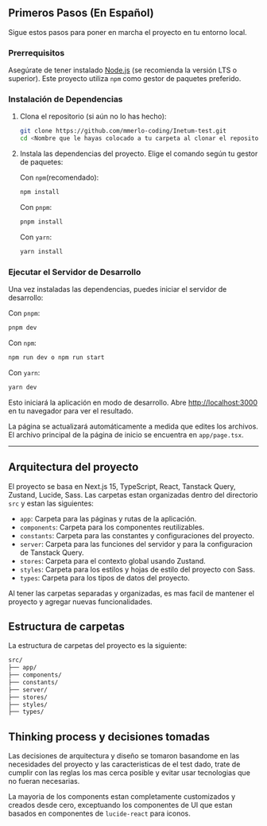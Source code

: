 ## Primeros Pasos (En Español)

Sigue estos pasos para poner en marcha el proyecto en tu entorno local.

### Prerrequisitos

Asegúrate de tener instalado [Node.js](https://nodejs.org/) (se recomienda la versión LTS o superior).
Este proyecto utiliza `npm` como gestor de paquetes preferido.

### Instalación de Dependencias

1.  Clona el repositorio (si aún no lo has hecho):

    ```bash
    git clone https://github.com/mmerlo-coding/Inetum-test.git
    cd <Nombre que le hayas colocado a tu carpeta al clonar el repositorio>
    ```

2.  Instala las dependencias del proyecto. Elige el comando según tu gestor de paquetes:

    Con `npm`(recomendado):

    ```bash
    npm install
    ```

    Con `pnpm`:

    ```bash
    pnpm install
    ```

    Con `yarn`:

    ```bash
    yarn install
    ```

### Ejecutar el Servidor de Desarrollo

Una vez instaladas las dependencias, puedes iniciar el servidor de desarrollo:

Con `pnpm`:

```bash
pnpm dev
```

Con `npm`:

```bash
npm run dev o npm run start
```

Con `yarn`:

```bash
yarn dev
```

Esto iniciará la aplicación en modo de desarrollo. Abre [http://localhost:3000](http://localhost:3000) en tu navegador para ver el resultado.

La página se actualizará automáticamente a medida que edites los archivos. El archivo principal de la página de inicio se encuentra en `app/page.tsx`.

---

## Arquitectura del proyecto

El proyecto se basa en Next.js 15, TypeScript, React, Tanstack Query, Zustand, Lucide, Sass. Las carpetas estan organizadas dentro del directorio `src` y estan las siguientes:

- `app`: Carpeta para las páginas y rutas de la aplicación.
- `components`: Carpeta para los componentes reutilizables.
- `constants`: Carpeta para las constantes y configuraciones del proyecto.
- `server`: Carpeta para las funciones del servidor y para la configuracion de Tanstack Query.
- `stores`: Carpeta para el contexto global usando Zustand.
- `styles`: Carpeta para los estilos y hojas de estilo del proyecto con Sass.
- `types`: Carpeta para los tipos de datos del proyecto.

Al tener las carpetas separadas y organizadas, es mas facil de mantener el proyecto y agregar nuevas funcionalidades.

## Estructura de carpetas

La estructura de carpetas del proyecto es la siguiente:

```bash
src/
├── app/
├── components/
├── constants/
├── server/
├── stores/
├── styles/
├── types/
```

## Thinking process y decisiones tomadas

Las decisiones de arquitectura y diseño se tomaron basandome en las necesidades del proyecto y las caracteristicas de el test dado, trate de cumplir con las reglas los mas cerca posible y evitar usar tecnologias que no fueran necesarias.

La mayoria de los components estan completamente customizados y creados desde cero, exceptuando los componentes de UI que estan basados en componentes de `lucide-react` para iconos.
